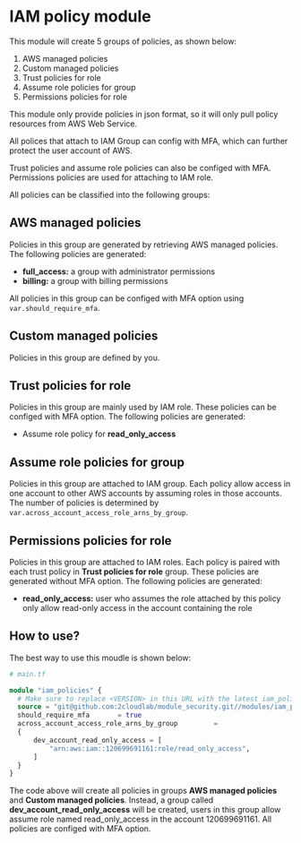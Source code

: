 # IAM policy module

This module will create 5 groups of policies, as shown below:

1. AWS managed policies
2. Custom managed policies
3. Trust policies for role
4. Assume role policies for group
5. Permissions policies for role

This module only provide policies in json format, so it will only pull policy resources from AWS Web Service.

All polices that attach to IAM Group can config with MFA, which can further protect the user account of AWS.

Trust policies and assume role policies can also be configed with MFA. Permissions policies are used for attaching to IAM role.

All policies can be classified into the following groups:

## AWS managed policies

Policies in this group are generated by retrieving AWS managed policies. The following policies are generated:

* **full_access:** a group with administrator permissions
* **billing:** a group with billing permissions

All policies in this group can be configed with MFA option using `var.should_require_mfa`.

## Custom managed policies

Policies in this group are defined by you.

## Trust policies for role

Policies in this group are mainly used by IAM role. These policies can be configed with MFA option. The following policies are generated:

* Assume role policy for **read_only_access**

## Assume role policies for group

Policies in this group are attached to IAM group. Each policy allow access in one account to other AWS accounts by assuming roles in those accounts. The number of policies is determined by `var.across_account_access_role_arns_by_group`.

## Permissions policies for role

Policies in this group are attached to IAM roles. Each policy is paired with each trust policy in **Trust policies for role** group. These policies are generated without MFA option. The following policies are generated:

* **read_only_access:** user who assumes the role attached by this policy only allow read-only access in the account containing the role

## How to use?

The best way to use this moudle is shown below:

```terraform
# main.tf

module "iam_policies" {
  # Make sure to replace <VERSION> in this URL with the latest iam_policies release
  source = "git@github.com:2cloudlab/module_security.git//modules/iam_policies?ref=<VERSION>"
  should_require_mfa       = true
  across_account_access_role_arns_by_group         = 
  {
      dev_account_read_only_access = [
          "arn:aws:iam::120699691161:role/read_only_access",
      ]
  }
}
```

 The code above will create all policies in groups **AWS managed policies** and **Custom managed policies**. Instead, a group called **dev_account_read_only_access** will be created, users in this group allow assume role named read_only_access in the account 120699691161. All policies are configed with MFA option.